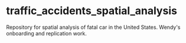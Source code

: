# traffic_accidents_spatial_analysis
Repository for spatial analysis of fatal car in the United States.
Wendy's onboarding and replication work.
